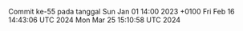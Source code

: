 Commit ke-55 pada tanggal Sun Jan 01 14:00 2023 +0100
Fri Feb 16 14:43:06 UTC 2024
Mon Mar 25 15:10:58 UTC 2024
